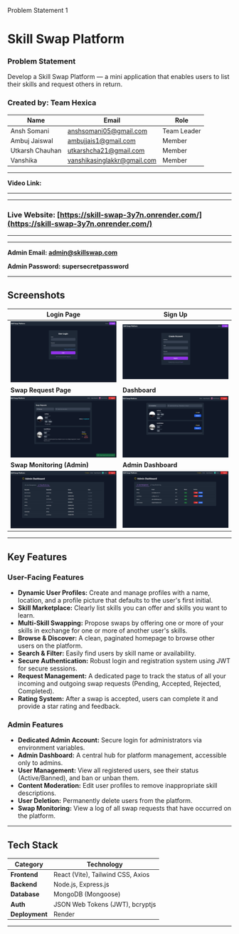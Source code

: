 Problem Statement 1

# Skill Swap Platform

### Problem Statement
Develop a Skill Swap Platform — a mini application that enables users to list their skills and request others in return.

### Created by: Team Hexica
| Name              | Email                       | Role          |
| ----------------- | --------------------------- | ------------- |
| Ansh Somani       | anshsomani05@gmail.com      | Team Leader   |
| Ambuj Jaiswal     | ambujjais1@gmail.com        | Member        |
| Utkarsh Chauhan   | utkarshcha21@gmail.com      | Member        |
| Vanshika          | vanshikasinglakkr@gmail.com | Member        |

---

**Video Link:**

---

---

### **Live Website: [https://skill-swap-3y7n.onrender.com/](https://skill-swap-3y7n.onrender.com/)**

---

---

**Admin Email: admin@skillswap.com**

**Admin Password: supersecretpassword**

---

## Screenshots

| Login Page                               | Sign Up                     |
| ---------------------------------------- | ---------------------------------------- |
| ![Login Page](https://raw.githubusercontent.com/AnshSomani/Skill_Swap/main/images/Screenshot%20(15).png) | ![Sign Up](https://raw.githubusercontent.com/AnshSomani/Skill_Swap/main/images/Screenshot%20(18).png) |
| **Swap Request Page** | **Dashboard** |
| ![Swap Request](https://raw.githubusercontent.com/AnshSomani/Skill_Swap/main/images/Screenshot%20(13).png) | ![Dashboard](https://raw.githubusercontent.com/AnshSomani/Skill_Swap/main/images/Screenshot%20(14).png) |
| **Swap Monitoring (Admin)** | **Admin Dashboard** |
| ![Swap Monitoring](https://raw.githubusercontent.com/AnshSomani/Skill_Swap/main/images/Screenshot%20(17).png) |![Admin Dashboard](https://raw.githubusercontent.com/AnshSomani/Skill_Swap/main/images/Screenshot%20(16).png)|

---

## Key Features

### User-Facing Features
-   **Dynamic User Profiles:** Create and manage profiles with a name, location, and a profile picture that defaults to the user's first initial.
-   **Skill Marketplace:** Clearly list skills you can offer and skills you want to learn.
-   **Multi-Skill Swapping:** Propose swaps by offering one or more of your skills in exchange for one or more of another user's skills.
-   **Browse & Discover:** A clean, paginated homepage to browse other users on the platform.
-   **Search & Filter:** Easily find users by skill name or availability.
-   **Secure Authentication:** Robust login and registration system using JWT for secure sessions.
-   **Request Management:** A dedicated page to track the status of all your incoming and outgoing swap requests (Pending, Accepted, Rejected, Completed).
-   **Rating System:** After a swap is accepted, users can complete it and provide a star rating and feedback.

### Admin Features
-   **Dedicated Admin Account:** Secure login for administrators via environment variables.
-   **Admin Dashboard:** A central hub for platform management, accessible only to admins.
-   **User Management:** View all registered users, see their status (Active/Banned), and ban or unban them.
-   **Content Moderation:** Edit user profiles to remove inappropriate skill descriptions.
-   **User Deletion:** Permanently delete users from the platform.
-   **Swap Monitoring:** View a log of all swap requests that have occurred on the platform.

---

## Tech Stack

| Category      | Technology                                       |
| ------------- | ------------------------------------------------ |
| **Frontend** | React (Vite), Tailwind CSS, Axios                |
| **Backend** | Node.js, Express.js                              |
| **Database** | MongoDB (Mongoose)                               |
| **Auth** | JSON Web Tokens (JWT), bcryptjs                  |
| **Deployment**| Render                                           |

---
